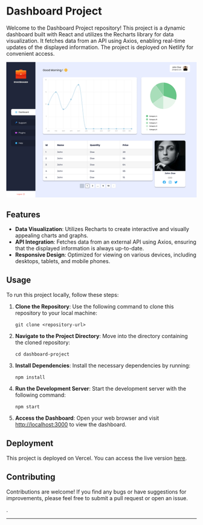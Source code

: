

# Dashboard Project

Welcome to the Dashboard Project repository! This project is a dynamic dashboard built with React and utilizes the Recharts library for data visualization. It fetches data from an API using Axios, enabling real-time updates of the displayed information. The project is deployed on Netlify for convenient access.

![Dashboard Preview](/Dashboard.png)

## Features

- **Data Visualization**: Utilizes Recharts to create interactive and visually appealing charts and graphs.
- **API Integration**: Fetches data from an external API using Axios, ensuring that the displayed information is always up-to-date.
- **Responsive Design**: Optimized for viewing on various devices, including desktops, tablets, and mobile phones.

## Usage

To run this project locally, follow these steps:

1. **Clone the Repository**: Use the following command to clone this repository to your local machine:

   ```
   git clone <repository-url>
   ```

2. **Navigate to the Project Directory**: Move into the directory containing the cloned repository:

   ```
   cd dashboard-project
   ```

3. **Install Dependencies**: Install the necessary dependencies by running:

   ```
   npm install
   ```

4. **Run the Development Server**: Start the development server with the following command:

   ```
   npm start
   ```

5. **Access the Dashboard**: Open your web browser and visit [http://localhost:3000](http://localhost:3000) to view the dashboard.

## Deployment

This project is deployed on Vercel. You can access the live version [here](#https://black-pearl-theta.vercel.app/).

## Contributing

Contributions are welcome! If you find any bugs or have suggestions for improvements, please feel free to submit a pull request or open an issue.

.

---


